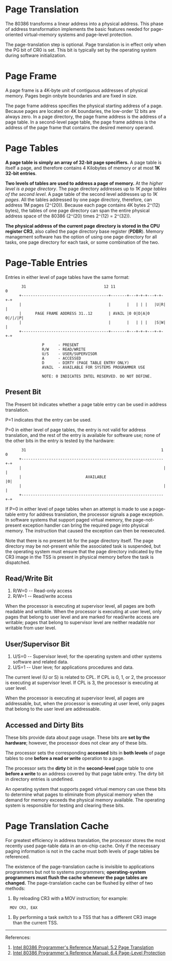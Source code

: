 # Page Translation #

The 80386 transforms a linear address into a physical address. This phase of address transformation implements the basic features needed for page-oriented virtual-memory systems and page-level protection.

The page-translation step is optional. Page translation is in effect only when the PG bit of CR0 is set. This bit is typically set by the operating system during software initialization.



# Page Frame #

A page frame is a 4K-byte unit of contiguous addresses of physical memory. Pages begin onbyte boundaries and are fixed in size.

The page frame address specifies the physical starting address of a page. Because pages are located on 4K boundaries, the low-order 12 bits are always zero. In a page directory, the page frame address is the address of a page table. In a second-level page table, the page frame address is the address of the page frame that contains the desired memory operand.



# Page Tables #

**A page table is simply an array of 32-bit page specifiers.** A page table is itself a page, and therefore contains 4 Kilobytes of memory or at most **1K 32-bit entries**.

**Two levels of tables are used to address a page of memory.** At the _higher level is a page directory_. The page directory addresses up to _1K page tables of the second level_. A page table of the second level addresses up to _1K pages_. All the tables addressed by one page directory, therefore, can address 1M pages (2`^`(20)). Because each page contains 4K bytes 2`^`(12) bytes), the tables of one page directory can span the entire physical address space of the 80386 (2`^`(20) times 2`^`(12) = 2`^`(32)).

**The physical address of the current page directory is stored in the CPU register CR3**, also called the page directory base register (**PDBR**). Memory management software has the option of using one page directory for all tasks, one page directory for each task, or some combination of the two.



# Page-Table Entries #

Entries in either level of page tables have the same format:
```
       31                                  12 11                      0
      +--------------------------------------+-------+---+-+-+---+-+-+-+
      |                                      |       |   | | |   |U|R| |
      |      PAGE FRAME ADDRESS 31..12       | AVAIL |0 0|D|A|0 0|/|/|P|
      |                                      |       |   | | |   |S|W| |
      +--------------------------------------+-------+---+-+-+---+-+-+-+

                P      - PRESENT
                R/W    - READ/WRITE
                U/S    - USER/SUPERVISOR
                A      - ACCESSED
                D      - DIRTY (PAGE TABLE ENTRY ONLY)
                AVAIL  - AVAILABLE FOR SYSTEMS PROGRAMMER USE

                NOTE: 0 INDICATES INTEL RESERVED. DO NOT DEFINE.
```


## Present Bit ##

The Present bit indicates whether a page table entry can be used in address translation.

P=1 indicates that the entry can be used.

P=0 in either level of page tables, the entry is not valid for address translation, and the rest of the entry is available for software use; none of the other bits in the entry is tested by the hardware:
```
       31                                                           1 0
      +--------------------------------------------------------------+-+
      |                                                              | |
      |                            AVAILABLE                         |0|
      |                                                              | |
      +--------------------------------------------------------------+-+
```

If P=0 in either level of page tables when an attempt is made to use a page-table entry for address translation, the processor signals a page exception. In software systems that support paged virtual memory, the page-not-present exception handler can bring the required page into physical memory. The instruction that caused the exception can then be reexecuted.

Note that there is no present bit for the page directory itself. The page directory may be not-present while the associated task is suspended, but the operating system must ensure that the page directory indicated by the CR3 image in the TSS is present in physical memory before the task is dispatched.


## Read/Write Bit ##

  1. R/W=0 -- Read-only access
  1. R/W=1 -- Read/write access

When the processor is executing at supervisor level, all pages are both readable and writable. When the processor is executing at user level, only pages that belong to user level and are marked for read/write access are writable; pages that belong to supervisor level are neither readable nor writable from user level.


## User/Supervisor Bit ##

  1. U/S=0 -- Supervisor level; for the operating system and other systems software and related data.
  1. U/S=1 -- User leve; for applications procedures and data.

The current level (U or S) is related to CPL. If CPL is 0, 1, or 2, the processor is executing at supervisor level. If CPL is 3, the processor is executing at user level.

When the processor is executing at supervisor level, all pages are addressable, but, when the processor is executing at user level, only pages that belong to the user level are addressable.


## Accessed and Dirty Bits ##

These bits provide data about page usage. These bits are **set by the hardware**; however, the processor does not clear any of these bits.

The processor sets the corresponding **accessed** bits in **both levels** of page tables to one **before a read or write** operation to a page.

The processor sets the **dirty** bit in the **second-level** page table to one **before a write** to an address covered by that page table entry. The dirty bit in directory entries is undefined.

An operating system that supports paged virtual memory can use these bits to determine what pages to eliminate from physical memory when the demand for memory exceeds the physical memory available. The operating system is responsible for testing and clearing these bits.


# Page Translation Cache #

For greatest efficiency in address translation, the processor stores the most recently used page-table data in an on-chip cache. Only if the necessary paging information is not in the cache must both levels of page tables be referenced.

The existence of the page-translation cache is invisible to applications programmers but not to systems programmers; **operating-system programmers must flush the cache whenever the page tables are changed.** The page-translation cache can be flushed by either of two methods:

  1. By reloading CR3 with a MOV instruction; for example:
```
  MOV CR3, EAX
```
  1. By performing a task switch to a TSS that has a different CR3 image than the current TSS.



---

References:
  1. [Intel 80386 Programmer's Reference Manual: 5.2 Page Translation](http://www.logix.cz/michal/doc/i386/chp05-02.htm)
  1. [Intel 80386 Programmer's Reference Manual: 6.4 Page-Level Protection](http://www.logix.cz/michal/doc/i386/chp06-04.htm)